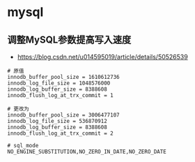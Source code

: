 # mysql

## 调整MySQL参数提高写入速度

+ <https://blog.csdn.net/u014595019/article/details/50526539>

```
# 原值
innodb_buffer_pool_size = 1610612736
innodb_log_file_size = 1048576000
innodb_log_buffer_size = 8388608
innodb_flush_log_at_trx_commit = 1

# 更改为
innodb_buffer_pool_size = 3006477107
innodb_log_file_size = 536870912
innodb_log_buffer_size = 8388608
innodb_flush_log_at_trx_commit = 2
```

```
# sql_mode
NO_ENGINE_SUBSTITUTION,NO_ZERO_IN_DATE,NO_ZERO_DATE
```
